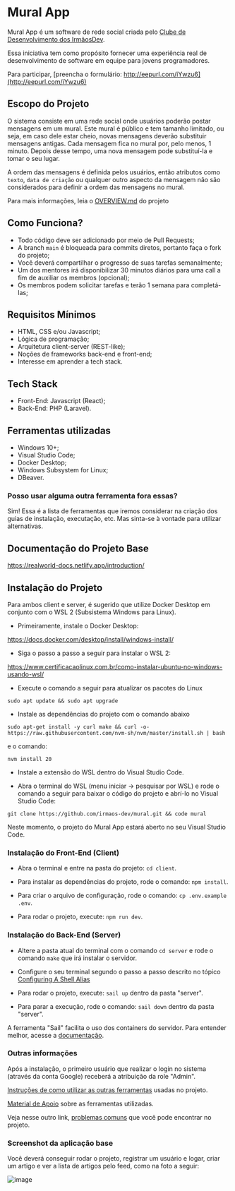 # Mural App

Mural App é um software de rede social criada pelo <u>Clube de Desenvolvimento dos IrmãosDev</u>.

Essa iniciativa tem como propósito fornecer uma experiência real de desenvolvimento de software em equipe para jovens programadores.

Para participar, [preencha o formulário: http://eepurl.com/iYwzu6](http://eepurl.com/iYwzu6)

## Escopo do Projeto

O sistema consiste em uma rede social onde usuários poderão postar mensagens em um mural. Este mural é público e tem tamanho limitado, ou seja, em caso dele estar cheio, novas mensagens deverão substituir mensagens antigas. Cada mensagem fica no mural por, pelo menos, 1 minuto. Depois desse tempo, uma nova mensagem pode substituí-la e tomar o seu lugar.

A ordem das mensagens é definida pelos usuários, então atributos como `texto`, `data de criação` ou qualquer outro aspecto da mensagem não são considerados para definir a ordem das mensagens no mural.

Para mais informações, leia o [OVERVIEW.md](https://github.com/irmaos-dev/mural/blob/main/docs/OVERVIEW.md) do projeto

[//]: # "Marcelo, seria bom se você colocasse um print daquele protótipo que você mostrou em live."

## Como Funciona?

- Todo código deve ser adicionado por meio de Pull Requests;
- A branch `main` é bloqueada para commits diretos, portanto faça o fork do projeto;
- Você deverá compartilhar o progresso de suas tarefas semanalmente;
- Um dos mentores irá disponibilizar 30 minutos diários para uma call a fim de auxiliar os membros (opcional);
- Os membros podem solicitar tarefas e terão 1 semana para completá-las;

## Requisitos Mínimos

- HTML, CSS e/ou Javascript;
- Lógica de programação;
- Arquitetura client-server (REST-like);
- Noções de frameworks back-end e front-end;
- Interesse em aprender a tech stack.

## Tech Stack

- Front-End: Javascript (React);
- Back-End: PHP (Laravel).

## Ferramentas utilizadas

- Windows 10+;
- Visual Studio Code;
- Docker Desktop;
- Windows Subsystem for Linux;
- DBeaver.

### Posso usar alguma outra ferramenta fora essas?

Sim! Essa é a lista de ferramentas que iremos considerar na criação dos guias de instalação, executação, etc. Mas sinta-se à vontade para utilizar alternativas.

## Documentação do Projeto Base

https://realworld-docs.netlify.app/introduction/

## Instalação do Projeto

Para ambos client e server, é sugerido que utilize Docker Desktop em conjunto com o WSL 2 (Subsistema Windows para Linux).

- Primeiramente, instale o Docker Desktop:

https://docs.docker.com/desktop/install/windows-install/

- Siga o passo a passo a seguir para instalar o WSL 2:

https://www.certificacaolinux.com.br/como-instalar-ubuntu-no-windows-usando-wsl/

- Execute o comando a seguir para atualizar os pacotes do Linux

```sudo apt update && sudo apt upgrade```

- Instale as dependências do projeto com o comando abaixo

```sudo apt-get install -y curl make && curl -o- https://raw.githubusercontent.com/nvm-sh/nvm/master/install.sh | bash```

e o comando:

```nvm install 20```

- Instale a extensão do WSL dentro do Visual Studio Code.

- Abra o terminal do WSL (menu iniciar -> pesquisar por WSL) e rode o comando a seguir para baixar o código do projeto e abrí-lo no Visual Studio Code:

`git clone https://github.com/irmaos-dev/mural.git && code mural`

Neste momento, o projeto do Mural App estará aberto no seu Visual Studio Code.

### Instalação do Front-End (Client)

- Abra o terminal e entre na pasta do projeto: `cd client`.

- Para instalar as dependências do projeto, rode o comando: `npm install`.

- Para criar o arquivo de configuração, rode o comando: `cp .env.example .env`.

- Para rodar o projeto, execute: `npm run dev`.

### Instalação do Back-End (Server)

- Altere a pasta atual do terminal com o comando `cd server` e rode o comando `make` que irá instalar o servidor.

- Configure o seu terminal segundo o passo a passo descrito no tópico [Configuring A Shell Alias](https://laravel.com/docs/11.x/sail#configuring-a-shell-alias)

- Para rodar o projeto, execute: `sail up` dentro da pasta "server".

- Para parar a execução, rode o comando: `sail down` dentro da pasta "server".

A ferramenta "Sail" facilita o uso dos containers do servidor. Para entender melhor, acesse a [documentação](https://laravel.com/docs/11.x/sail).

### Outras informações

Após a instalação, o primeiro usuário que realizar o login no sistema (através da conta Google) receberá a atribuição da role "Admin".

[Instruções de como utilizar as outras ferramentas](https://github.com/irmaos-dev/mural/blob/main/docs/outras_ferramentas.md) usadas no projeto.

[Material de Apoio](https://github.com/irmaos-dev/mural/blob/main/docs/material_de_apoio.md) sobre as ferramentas utilizadas.

Veja nesse outro link, [problemas comuns](https://github.com/irmaos-dev/mural/blob/main/docs/problemas_comuns.md) que você pode encontrar no projeto.

### Screenshot da aplicação base

Você deverá conseguir rodar o projeto, registrar um usuário e logar, criar um artigo e ver a lista de artigos pelo feed, como na foto a seguir:

![image](https://github.com/user-attachments/assets/799d67bf-150d-46e4-9543-ed5d8f266edf)
